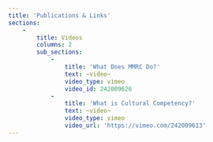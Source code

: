 ```yaml
---
title: 'Publications & Links'
sections:
    -
        title: Videos
        columns: 2
        sub_sections:
            -
                title: 'What Does MMRC Do?'
                text: ~video~
                video_type: vimeo
                video_id: 242009626
            -
                title: 'What is Cultural Competency?'
                text: ~video~
                video_type: vimeo
                video_url: 'https://vimeo.com/242009613'
---
```


